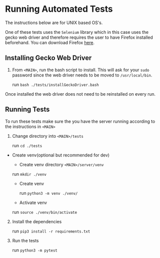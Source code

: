 # Running Automated Tests
The instructions below are for UNIX based OS's.

One of these tests uses the `Selenium` library which in this case uses the gecko web driver  and therefore requires the user to have Firefox installed beforehand. You can download Firefox [here](https://www.mozilla.org/ "here").

## Installing Gecko Web Driver
1. From `<MAIN>`, run the bash script to install. This will ask for your `sudo` password since the web driver needs to be moved to `/usr/local/bin`.

	run `bash ./tests/installGeckoDriver.bash`

Once installed the web driver does not need to be reinstalled on every run.

## Running Tests
To run these tests make sure the you have the server running according to the instructions in `<MAIN>`

1. Change directory into `<MAIN>/tests`

	run `cd ./tests`

* Create venv(optional but recommended for dev)

	* Create venv directory `<MAIN>/server/venv`

	run `mkdir ./venv`

	* Create venv 

		run `python3 -m venv ./venv/`

	* Activate venv 

	run `source ./venv/bin/activate`

2. Install the dependencies

	run `pip3 install -r requirements.txt`

3. Run the tests

	run `python3 -m pytest`
